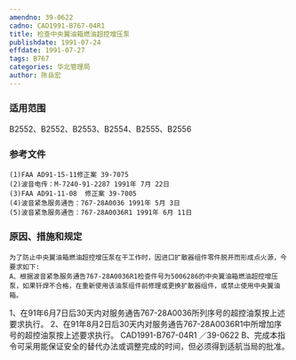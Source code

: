 ```yaml
---
amendno: 39-0622
cadno: CAD1991-B767-04R1
title: 检查中央翼油箱燃油超控增压泵
publishdate: 1991-07-24
effdate: 1991-07-27
tags: B767
categories: 华北管理局
author: 陈岳宏
---
```


### 适用范围 
B2552、B2552、B2553、B2554、B2555、B2556

### 参考文件
    (1)FAA AD91-15-11修正案 39-7075 
    (2)波音电传：M-7240-91-2287 1991年 7月 22日
    (3)FAA AD91-11-08  修正案 39-7005 
    (4)波音紧急服务通告：767-28A0036 1991年 5月 3日
    (5)波音紧急服务通告：767-28A0036R1 1991年 6月 11日


### 原因、措施和规定 
    为了防止中央翼油箱燃油超控增压泵在干工作时，因进口扩散器组件零件脱开而形成点火源，今要求如下: 
    A、根据波音紧急服务通告767-28A0036R1检查件号为5006286的中央翼油箱燃油超控增压泵，如果钎焊不合格，在重新使用该油泵组件前修理或更换扩散器组件，或禁止使用中央翼油箱。 
1、在91年6月7日后30天内对服务通告767-28A0036所列序号的超控油泵按上述要求执行。 
2、在91年8月2日后30天内对服务通告767-28A0036R1中所增加序号的超控油泵按上述要求执行。 
       CAD1991-B767-04R1   ／39-0622 
    B、完成本指令可采用能保证安全的替代办法或调整完成的时间，但必须得到适航当局的批准。
